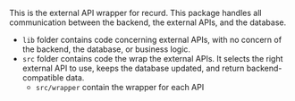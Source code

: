 This is the external API wrapper for recurd. This package handles all communication between the backend, the external APIs, and the database.

- `lib` folder contains code concerning external APIs, with no concern of the backend, the database, or business logic.
- `src` folder contains code the wrap the external APIs. It selects the right external API to use, keeps the database updated, and return backend-compatible data.
  - `src/wrapper` contain the wrapper for each API